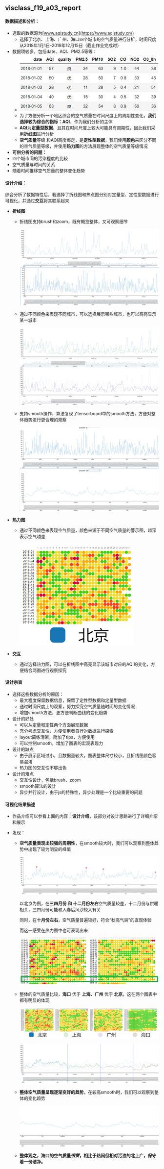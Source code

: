 ## visclass_f19_a03_report

#### 数据描述和分析：

- 选取的数据源为[www.aqistudy.cn](https://www.aqistudy.cn/)
  - 选择了北京、上海、广州、海口四个城市的空气质量进行分析，时间尺度从2018年1月1日-2019年12月15日（截止作业完成时）
- 数据项较多，包括date、AQI、PM2.5等等：
  - ![1576572248517](assets/1576572248517.png)
  - 为了方便分析一个地区综合的空气质量在时间尺度上的周期性变化，**我们选择较为综合的指标：AQI**，作为我们分析的主体
  - **AQI**为**定量型数据**，且其在时间尺度上较大可能具有周期性，因此我们采用**折线图**进行分析
  - **空气质量**等级 和AQI高度绑定，是**定性型数据**，我们使用**颜色**来区分不同的空气质量等级，并使用**热力图**的方法展现整体的空气质量等级情况
-  **可供分析的问题：**
  - 四个城市间的污染程度的比较
  - 空气质量与时间的关系
  - 随着时间推移空气质量的整体变化趋势

#### 设计介绍：

综合分析了数据特性后，我选择了折线图和热点图分别对定量型、定性型数据进行可视化，并通过**交互**将其联系起来

- **折线图**

  - 折线图支持brush和zoom，既有概览整体，又可观察细节

    ![1576582605709](assets/1576582605709.png)

  - 通过不同颜色来表现不同城市，可以选择展示哪些城市，也可以高亮显示某一城市

    ![1576582705783](assets/1576582705783.png)

    

  - 支持smooth操作，算法复现了tensorboard中的smooth方法，方便对整体趋势进行更合理的观察

    ![1576582849170](assets/1576582849170.png)

- **热力图**

  - 通过不同颜色来表现空气质量，颜色来源于不同空气质量的警示图，越深表示空气越差

    ![1576582923128](assets/1576582923128.png)

- **交互**

  - 通过选择热力图，可以在折线图中高亮显示该城市对应的AQI的变化，方便结合两图进行观察探究


#### 设计宗旨

- 选择这些数据分析的原因：
  - 最大程度保留数据信息，保留了定性型数据和定量型数据
  - 通过时间尺度上的观察，努力探究空气质量随时间的变化情况
  - 增加smooth方法，更方便判断曲线的变化趋势
- 设计的好处
  - 可以从定量和定性两个方面展现数据
  - 充分考虑交互性，方便使用者自行对数据进行探索
  - layout简练清晰，附加了tips，方便使用
  - 可以控制smooth，增加了图表的宏观表现力
- 设计的缺点
  - 由于展示区域过小，且数据量较大，图表整体尺寸较小，且折线图颜色容易混淆
  - 热力图的交互性不够出色
- 设计的难点
  - 交互性设计，包括brush、zoom
  - smooth算法的设计
  - 异步并行设计，由于js的特殊性，异步处理是一个比较重要的问题

#### 可视化结果描述

- 作品介绍可以参看上面的内容：**设计介绍**，该部分对设计思路进行了详细介绍和展示

- 发现：

  - **空气质量表现出较强的周期性**，在smooth较大时，我们可以观察到整体趋势中出现了较为明显的峰值

    ![1576583313902](assets/1576583313902.png)

    以北京为例，在**三四月份 和 十二月份左右**空气质量较差，十二月份与供暖相关，三四月份可能和入春后风沙较大有关

    同时，在**十月份左右**，空气质量普遍较好，符合“秋高气爽”的直观体验

    而这一感受在热力图中也可表现出来

    ![1576583477765](assets/1576583477765.png)

    

  - 整体的空气质量比较，**海口** 优于 **上海、广州** 优于 **北京**，这在两个图表中都有明显的体现

    ![1576583600646](assets/1576583600646.png)

    ![1576583668537](assets/1576583668537.png)

  - **整体空气质量呈现逐渐变好的趋势**，在较高smooth时，我们可以观察到整体的变化趋势

    ![1576583739517](assets/1576583739517.png)

    

  - **整体观之，海口的空气质量*很赞*，相比于热闹但相对污浊的北上广，保守着一份洁净。**

